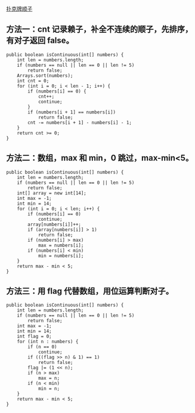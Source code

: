 [扑克牌顺子](https://www.nowcoder.com/practice/762836f4d43d43ca9deb273b3de8e1f4?tpId=13&tqId=11198&tPage=1&rp=1&ru=/ta/coding-interviews&qru=/ta/coding-interviews/question-ranking&from=cyc_github)

## 方法一：cnt 记录赖子，补全不连续的顺子，先排序，有对子返回 false。

    public boolean isContinuous(int[] numbers) {
        int len = numbers.length;
        if (numbers == null || len == 0 || len != 5)
            return false;
        Arrays.sort(numbers);
        int cnt = 0;
        for (int i = 0; i < len - 1; i++) {
            if (numbers[i] == 0) {
                cnt++;
                continue;
            }
            if (numbers[i + 1] == numbers[i])
                return false;
            cnt -= numbers[i + 1] - numbers[i] - 1;
        }
        return cnt >= 0;
    }

## 方法二：数组，max 和 min，0 跳过，max-min<5。

    public boolean isContinuous(int[] numbers) {
        int len = numbers.length;
        if (numbers == null || len == 0 || len != 5)
            return false;
        int[] array = new int[14];
        int max = -1;
        int min = 14;
        for (int i = 0; i < len; i++) {
            if (numbers[i] == 0)
                continue;
            array[numbers[i]]++;
            if (array[numbers[i]] > 1)
                return false;
            if (numbers[i] > max)
                max = numbers[i];
            if (numbers[i] < min)
                min = numbers[i];
        }
        return max - min < 5;
    }

## 方法三：用 flag 代替数组，用位运算判断对子。

    public boolean isContinuous(int[] numbers) {
        int len = numbers.length;
        if (numbers == null || len == 0 || len != 5)
            return false;
        int max = -1;
        int min = 14;
        int flag = 0;
        for (int n : numbers) {
            if (n == 0)
                continue;
            if (((flag >> n) & 1) == 1)
                return false;
            flag |= (1 << n);
            if (n > max)
                max = n;
            if (n < min)
                min = n;
        }
        return max - min < 5;
    }
